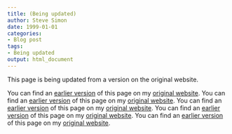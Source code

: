 ```yaml
---
title: (Being updated)
author: Steve Simon
date: 1999-01-01
categories:
- Blog post
tags:
- Being updated
output: html_document
---
```


This page is being updated from a version on the original website.

<!---More--->

You can find an [earlier version](http://www.pmean.com/11/noncomparable.html) of this page on my [original website](http://www.pmean.com/original_site.html). 
You can find an [earlier version](http://www.pmean.com/11/report.html) of this page on my [original website](http://www.pmean.com/original_site.html). 
You can find an [earlier version](http://www.pmean.com/11/sbir.html) of this page on my [original website](http://www.pmean.com/original_site.html). 
You can find an [earlier version](http://www.pmean.com/11/unrealistic.html) of this page on my [original website](http://www.pmean.com/original_site.html). 
You can find an [earlier version](http://www.pmean.com/11/web20.html) of this page on my [original website](http://www.pmean.com/original_site.html). 